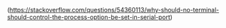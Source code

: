 

(https://stackoverflow.com/questions/54360113/why-should-no-terminal-should-control-the-process-option-be-set-in-serial-port)
